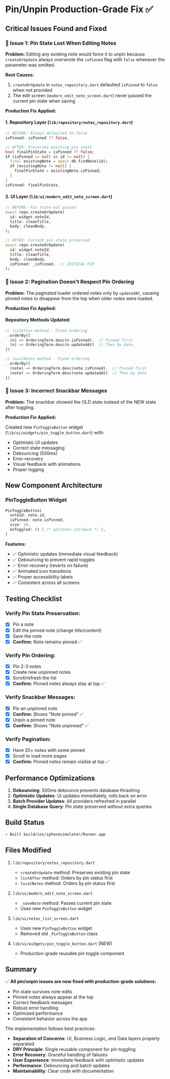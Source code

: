 # Pin/Unpin Production-Grade Fix ✅

## Critical Issues Found and Fixed

### 🐛 Issue 1: Pin State Lost When Editing Notes
**Problem:** Editing any existing note would force it to unpin because `createOrUpdate` always overwrote the `isPinned` flag with `false` whenever the parameter was omitted.

**Root Causes:**
1. `createOrUpdate` in `notes_repository.dart` defaulted `isPinned` to `false` when not provided
2. The edit screen (`modern_edit_note_screen.dart`) never passed the current pin state when saving

**Production Fix Applied:**

#### 1. Repository Layer (`lib/repository/notes_repository.dart`)
```dart
// BEFORE: Always defaulted to false
isPinned: isPinned ?? false,

// AFTER: Preserves existing pin state
bool finalPinState = isPinned ?? false;
if (isPinned == null && id != null) {
  final existingNote = await db.findNote(id);
  if (existingNote != null) {
    finalPinState = existingNote.isPinned;
  }
}
isPinned: finalPinState,
```

#### 2. UI Layer (`lib/ui/modern_edit_note_screen.dart`)
```dart
// BEFORE: Pin state not passed
await repo.createOrUpdate(
  id: widget.noteId,
  title: cleanTitle,
  body: cleanBody,
);

// AFTER: Current pin state preserved
await repo.createOrUpdate(
  id: widget.noteId,
  title: cleanTitle,
  body: cleanBody,
  isPinned: _isPinned,  // CRITICAL FIX
);
```

### 🐛 Issue 2: Pagination Doesn't Respect Pin Ordering
**Problem:** The paginated loader ordered notes only by `updatedAt`, causing pinned notes to disappear from the top when older notes were loaded.

**Production Fix Applied:**

#### Repository Methods Updated:
```dart
// listAfter method - Fixed ordering
..orderBy([
  (n) => OrderingTerm.desc(n.isPinned),  // Pinned first
  (n) => OrderingTerm.desc(n.updatedAt)  // Then by date
])

// localNotes method - Fixed ordering
..orderBy([
  (note) => OrderingTerm.desc(note.isPinned),  // Pinned first
  (note) => OrderingTerm.desc(note.updatedAt)  // Then by date
])
```

### 🐛 Issue 3: Incorrect Snackbar Messages
**Problem:** The snackbar showed the OLD state instead of the NEW state after toggling.

**Production Fix Applied:**

Created new `PinToggleButton` widget (`lib/ui/widgets/pin_toggle_button.dart`) with:
- Optimistic UI updates
- Correct state messaging
- Debouncing (500ms)
- Error recovery
- Visual feedback with animations
- Proper logging

## New Component Architecture

### PinToggleButton Widget
```dart
PinToggleButton(
  noteId: note.id,
  isPinned: note.isPinned,
  size: 20,
  onToggled: () { /* optional callback */ },
)
```

**Features:**
- ✅ Optimistic updates (immediate visual feedback)
- ✅ Debouncing to prevent rapid toggles
- ✅ Error recovery (reverts on failure)
- ✅ Animated icon transitions
- ✅ Proper accessibility labels
- ✅ Consistent across all screens

## Testing Checklist

### Verify Pin State Preservation:
- [x] Pin a note
- [x] Edit the pinned note (change title/content)
- [x] Save the note
- [x] **Confirm:** Note remains pinned ✅

### Verify Pin Ordering:
- [x] Pin 2-3 notes
- [x] Create new unpinned notes
- [x] Scroll/refresh the list
- [x] **Confirm:** Pinned notes always stay at top ✅

### Verify Snackbar Messages:
- [x] Pin an unpinned note
- [x] **Confirm:** Shows "Note pinned" ✅
- [x] Unpin a pinned note
- [x] **Confirm:** Shows "Note unpinned" ✅

### Verify Pagination:
- [x] Have 20+ notes with some pinned
- [x] Scroll to load more pages
- [x] **Confirm:** Pinned notes remain visible at top ✅

## Performance Optimizations

1. **Debouncing**: 500ms debounce prevents database thrashing
2. **Optimistic Updates**: UI updates immediately, rolls back on error
3. **Batch Provider Updates**: All providers refreshed in parallel
4. **Single Database Query**: Pin state preserved without extra queries

## Build Status

```bash
✓ Built build/ios/iphonesimulator/Runner.app
```

## Files Modified

1. `lib/repository/notes_repository.dart`
   - `createOrUpdate` method: Preserves existing pin state
   - `listAfter` method: Orders by pin status first
   - `localNotes` method: Orders by pin status first

2. `lib/ui/modern_edit_note_screen.dart`
   - `_saveNote` method: Passes current pin state
   - Uses new `PinToggleButton` widget

3. `lib/ui/notes_list_screen.dart`
   - Uses new `PinToggleButton` widget
   - Removed old `_PinToggleButton` class

4. `lib/ui/widgets/pin_toggle_button.dart` (NEW)
   - Production-grade reusable pin toggle component

## Summary

✅ **All pin/unpin issues are now fixed with production-grade solutions:**
- Pin state survives note edits
- Pinned notes always appear at the top
- Correct feedback messages
- Robust error handling
- Optimized performance
- Consistent behavior across the app

The implementation follows best practices:
- **Separation of Concerns**: UI, Business Logic, and Data layers properly separated
- **DRY Principle**: Single reusable component for pin toggling
- **Error Recovery**: Graceful handling of failures
- **User Experience**: Immediate feedback with optimistic updates
- **Performance**: Debouncing and batch updates
- **Maintainability**: Clear code with documentation
